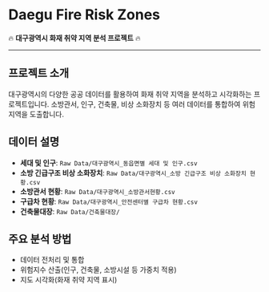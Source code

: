 
# Daegu Fire Risk Zones

🔥 **대구광역시 화재 취약 지역 분석 프로젝트** 🔥

---

## 프로젝트 소개
대구광역시의 다양한 공공 데이터를 활용하여 화재 취약 지역을 분석하고 시각화하는 프로젝트입니다. 소방관서, 인구, 건축물, 비상 소화장치 등 여러 데이터를 통합하여 위험 지역을 도출합니다.

## 데이터 설명
- **세대 및 인구**: `Raw Data/대구광역시_동읍면별 세대 및 인구.csv`
- **소방 긴급구조 비상 소화장치**: `Raw Data/대구광역시_소방 긴급구조 비상 소화장치 현황.csv`
- **소방관서 현황**: `Raw Data/대구광역시_소방관서현황.csv`
- **구급차 현황**: `Raw Data/대구광역시_안전센터별 구급차 현황.csv`
- **건축물대장**: `Raw Data/건축물대장/`

## 주요 분석 방법
- 데이터 전처리 및 통합
- 위험지수 산출(인구, 건축물, 소방시설 등 가중치 적용)
- 지도 시각화(화재 취약 지역 표시)